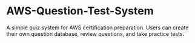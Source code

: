 # AWS-Question-Test-System
A simple quiz system for AWS certification preparation. Users can create their own question database, review questions, and take practice tests.
